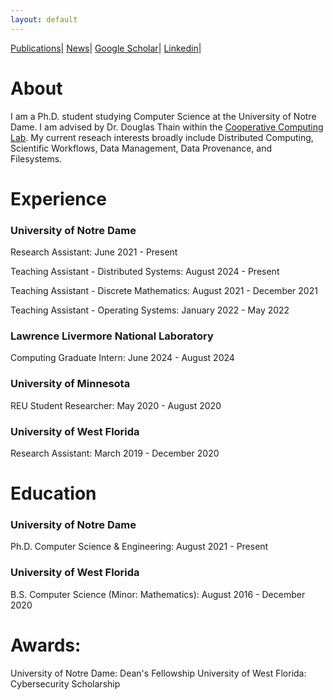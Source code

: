 ```yaml
---
layout: default
---
```


[Publications](./publications.html)|
[News](./news.html)|
[Google Scholar](https://scholar.google.com/citations?user=Zy8_mrwAAAAJ&hl=en)|
[Linkedin](https://www.linkedin.com/in/barry-sly-delgado-486b67134/)|

# About

I am a Ph.D. student studying Computer Science at the University of Notre Dame. I am advised by Dr. Douglas Thain within the [Cooperative Computing Lab](https://ccl.cse.nd.edu/). My current reseach interests broadly include Distributed Computing, Scientific Workflows, Data Management, Data Provenance, and Filesystems.

# Experience
### University of Notre Dame

Research Assistant: June 2021 - Present

Teaching Assistant - Distributed Systems: August 2024 - Present

Teaching Assistant - Discrete Mathematics: August 2021 - December 2021

Teaching Assistant - Operating Systems: January 2022 - May 2022

### Lawrence Livermore National Laboratory

Computing Graduate Intern: June 2024 - August 2024

### University of Minnesota

REU Student Researcher: May 2020 - August 2020

### University of West Florida
Research Assistant: March 2019 - December 2020


# Education 

### University of Notre Dame

Ph.D. Computer Science & Engineering: August 2021 - Present

### University of West Florida

B.S. Computer Science (Minor: Mathematics): August 2016 - December 2020

# Awards:

University of Notre Dame: Dean's Fellowship
University of West Florida: Cybersecurity Scholarship


